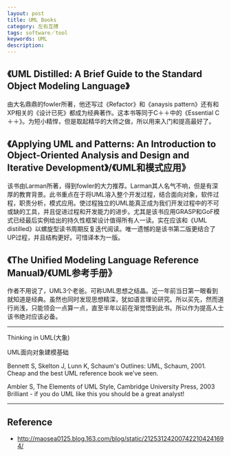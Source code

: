 ```yaml
---
layout: post
title: UML Books
category: 左右互搏
tags: software／tool
keywords: UML
description: 
---
```


## 《UML Distilled: A Brief Guide to the Standard Object Modeling Language》

由大名鼎鼎的fowler所著，他还写过《Refactor》和《anaysis pattern》还有和XP相关的《设计已死》都成为经典著作。这本书等同于C＋＋中的《Essential C＋＋》。为短小精悍，但是取起精华的大师之做，所以用来入门和提高最好了。

  
## 《Applying UML and Patterns: An Introduction to Object-Oriented Analysis and Design and Iterative Development》/《UML和模式应用》

该书由Larman所著，得到fowler的大力推荐。Larman其人名气不响，但是有深厚的教育背景。此书重点在于将UML溶入整个开发过程，结合面向对象，软件过程，职责分析，模式应用。使过程独立的UML能真正成为我们开发过程中的不可或缺的工具，并且促进过程和开发能力的进步。尤其是该书应用GRASP和GoF模式已经最后实例给出的持久性框架设计值得所有人一读。实在应该和《UML distilled》以螺旋型读书周期反复迭代阅读。唯一遗憾的是该书第二版更结合了UP过程，并且结构更好。可惜译本为一版。  

## 《The Unified Modeling Language Reference Manual》/《UML参考手册》

作者不用说了，UML3个老爸。可称UML思想之结晶。近一年前当日第一眼看到就知道是经典。虽然也同时发现思想精深，犹如语言理论研究。所以买先，然而道行尚浅，只能领会一点算一点，直至半年以前在渐觉悟到此书。所以作为提高人士该书绝对应该必备。

****

Thinking in UML(大象)

UML面向对象建模基础

Bennett S, Skelton J, Lunn K, Schaum's Outlines: UML, Schaum, 2001. 
Cheap and the best UML reference book we’ve seen. 


  Ambler S, The Elements of UML Style, Cambridge University Press, 2003 
  Brilliant - if you do UML like this you should be a great analyst! 
****

## Reference
* <http://maosea0125.blog.163.com/blog/static/212531242007422104241694/>

